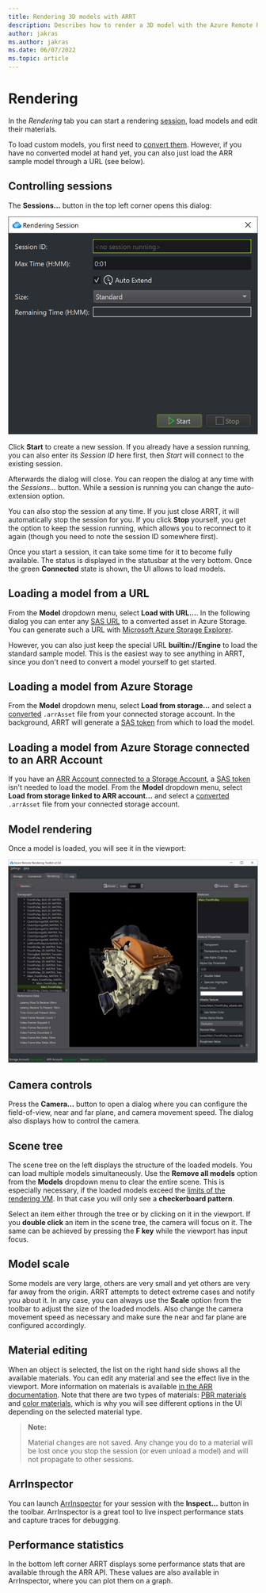 ```yaml
---
title: Rendering 3D models with ARRT
description: Describes how to render a 3D model with the Azure Remote Rendering Toolkit
author: jakras
ms.author: jakras
ms.date: 06/07/2022
ms.topic: article
---
```


# Rendering

In the *Rendering* tab you can start a rendering [session](https://docs.microsoft.com/azure/remote-rendering/concepts/sessions), load models and edit their materials.

To load custom models, you first need to [convert them](conversion.md). However, if you have no converted model at hand yet, you can also just load the ARR sample model through a URL (see below).

## Controlling sessions

The **Sessions...** button in the top left corner opens this dialog:

![Start session dialog](media/startsession.png)

Click **Start** to create a new session. If you already have a session running, you can also enter its *Session ID* here first, then *Start* will connect to the existing session.

Afterwards the dialog will close. You can reopen the dialog at any time with the *Sessions...* button. While a session is running you can change the auto-extension option.

You can also stop the session at any time. If you just close ARRT, it will automatically stop the session for you. If you click **Stop** yourself, you get the option to keep the session running, which allows you to reconnect to it again (though you need to note the session ID somewhere first).

Once you start a session, it can take some time for it to become fully available. The status is displayed in the statusbar at the very bottom. Once the green **Connected** state is shown, the UI allows to load models.

## Loading a model from a URL

From the **Model** dropdown menu, select **Load with URL...**. In the following dialog you can enter any [SAS URL](https://docs.microsoft.com/azure/storage/common/storage-sas-overview) to a converted asset in Azure Storage. You can generate such a URL with [Microsoft Azure Storage Explorer](https://azure.microsoft.com/features/storage-explorer).

However, you can also just keep the special URL **builtin://Engine** to load the standard sample model. This is the easiest way to see anything in ARRT, since you don't need to convert a model yourself to get started.

## Loading a model from Azure Storage

From the **Model** dropdown menu, select **Load from storage...** and select a [converted](conversion.md) `.arrAsset` file from your connected storage account. In the background, ARRT will generate a [SAS token](https://docs.microsoft.com/azure/storage/common/storage-sas-overview) from which to load the model.

## Loading a model from Azure Storage connected to an ARR Account

If you have an [ARR Account connected to a Storage Account](https://learn.microsoft.com/azure/remote-rendering/how-tos/create-an-account#link-storage-accounts), a [SAS token](https://docs.microsoft.com/azure/storage/common/storage-sas-overview) isn't needed to load the model. From the **Model** dropdown menu, select **Load from storage linked to ARR account...** and select a [converted](conversion.md) `.arrAsset` file from your connected storage account.

## Model rendering

Once a model is loaded, you will see it in the viewport:

![ARRT main image](media/ARRT.png)

## Camera controls

Press the **Camera...** button to open a dialog where you can configure the field-of-view, near and far plane, and camera movement speed. The dialog also displays how to control the camera.

## Scene tree

The scene tree on the left displays the structure of the loaded models. You can load multiple models simultaneously. Use the **Remove all models** option from the **Models** dropdown menu to clear the entire scene. This is especially necessary, if the loaded models exceed the [limits of the rendering VM](https://docs.microsoft.com/azure/remote-rendering/reference/limits#overall-number-of-polygons). In that case you will only see a **checkerboard pattern**.

Select an item either through the tree or by clicking on it in the viewport. If you **double click** an item in the scene tree, the camera will focus on it. The same can be achieved by pressing the **F key** while the viewport has input focus.

## Model scale

Some models are very large, others are very small and yet others are very far away from the origin. ARRT attempts to detect extreme cases and notify you about it. In any case, you can always use the **Scale** option from the toolbar to adjust the size of the loaded models. Also change the camera movement speed as necessary and make sure the near and far plane are configured accordingly.

## Material editing

When an object is selected, the list on the right hand side shows all the available materials. You can edit any material and see the effect live in the viewport. More information on materials is available [in the ARR documentation](https://docs.microsoft.com/azure/remote-rendering/concepts/materials). Note that there are two types of materials: [PBR materials](https://docs.microsoft.com/azure/remote-rendering/overview/features/pbr-materials) and [color materials](https://docs.microsoft.com/azure/remote-rendering/overview/features/color-materials), which is why you will see different options in the UI depending on the selected material type.

> **Note:**
>
> Material changes are not saved. Any change you do to a material will be lost once you stop the session (or even unload a model) and will not propagate to other sessions.

## ArrInspector

You can launch [ArrInspector](https://docs.microsoft.com/azure/remote-rendering/resources/tools/arr-inspector) for your session with the **Inspect...** button in the toolbar. ArrInspector is a great tool to live inspect performance stats and capture traces for debugging.

## Performance statistics

In the bottom left corner ARRT displays some performance stats that are available through the ARR API. These values are also available in ArrInspector, where you can plot them on a graph.
